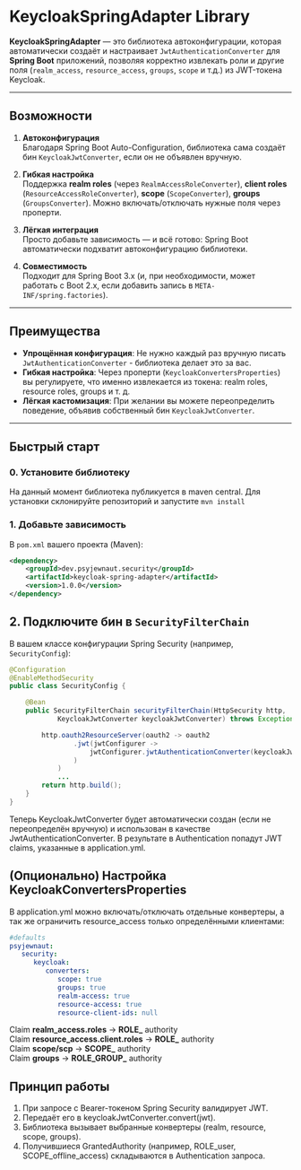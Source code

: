 # KeycloakSpringAdapter Library

**KeycloakSpringAdapter** — это библиотека автоконфигурации, которая автоматически создаёт и настраивает `JwtAuthenticationConverter` для **Spring Boot** приложений, позволяя корректно извлекать роли и другие поля (`realm_access`, `resource_access`, `groups`, `scope` и т.д.) из JWT-токена Keycloak.

---

## Возможности

1. **Автоконфигурация**  
   Благодаря Spring Boot Auto-Configuration, библиотека сама создаёт бин `KeycloakJwtConverter`, если он не объявлен вручную.

2. **Гибкая настройка**  
   Поддержка **realm roles** (через `RealmAccessRoleConverter`), **client roles** (`ResourceAccessRoleConverter`), **scope** (`ScopeConverter`), **groups** (`GroupsConverter`). Можно включать/отключать нужные поля через проперти.

3. **Лёгкая интеграция**  
   Просто добавьте зависимость — и всё готово: Spring Boot автоматически подхватит автоконфигурацию библиотеки.

4. **Совместимость**  
   Подходит для Spring Boot 3.x (и, при необходимости, может работать с Boot 2.x, если добавить запись в `META-INF/spring.factories`).

---

## Преимущества

- **Упрощённая конфигурация**: Не нужно каждый раз вручную писать `JwtAuthenticationConverter` - библиотека делает это за вас.
- **Гибкая настройка**: Через проперти (`KeycloakConvertersProperties`) вы регулируете, что именно извлекается из токена: realm roles, resource roles, groups и т. д.
- **Лёгкая кастомизация**: При желании вы можете переопределить поведение, объявив собственный бин `KeycloakJwtConverter`.

---

## Быстрый старт

### 0. Установите библиотеку
На данный момент библиотека публикуется в maven central. Для установки склонируйте репозиторий и запустите `mvn install`

### 1. Добавьте зависимость

В `pom.xml` вашего проекта (Maven):

```xml
<dependency>
    <groupId>dev.psyjewnaut.security</groupId>
    <artifactId>keycloak-spring-adapter</artifactId>
    <version>1.0.0</version>
</dependency>
```

## 2. Подключите бин в `SecurityFilterChain`

В вашем классе конфигурации Spring Security (например, `SecurityConfig`):

```java
@Configuration
@EnableMethodSecurity
public class SecurityConfig {

    @Bean
    public SecurityFilterChain securityFilterChain(HttpSecurity http,
            KeycloakJwtConverter keycloakJwtConverter) throws Exception {

        http.oauth2ResourceServer(oauth2 -> oauth2
                .jwt(jwtConfigurer ->
                    jwtConfigurer.jwtAuthenticationConverter(keycloakJwtConverter)
                )
            )
            ...
        return http.build();
    }
}
```

Теперь KeycloakJwtConverter будет автоматически создан (если не переопределён вручную) и использован в качестве JwtAuthenticationConverter. 
В результате в Authentication попадут JWT claims, указанные в application.yml.

## (Опционально) Настройка KeycloakConvertersProperties
В application.yml можно включать/отключать отдельные конвертеры, а так же ограничить resource_access только определёнными клиентами:

```yaml
#defaults
psyjewnaut:
   security:
      keycloak:
         converters:
            scope: true
            groups: true
            realm-access: true
            resource-access: true
            resource-client-ids: null
```
Claim <b> realm_access.roles</b> → <b>ROLE_</b> authority<br>
Claim <b>resource_access.client.roles</b> → <b>ROLE_</b> authority<br>
Claim <b>scope/scp</b> → <b>SCOPE_</b> authority<br>
Claim <b>groups</b> → <b>ROLE_GROUP_</b> authority


## Принцип работы

1. При запросе с Bearer-токеном Spring Security валидирует JWT.
2. Передаёт его в keycloakJwtConverter.convert(jwt).
3. Библиотека вызывает выбранные конвертеры (realm, resource, scope, groups).
4. Получившиеся GrantedAuthority (например, ROLE_user, SCOPE_offline_access) складываются в Authentication запроса.